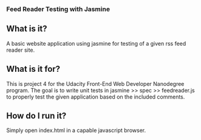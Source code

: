 ### Feed Reader Testing with Jasmine

## What is it?

A basic website application using jasmine for testing of a given rss feed reader site.

## What is it for?

This is project 4 for the Udacity Front-End Web Developer Nanodegree program.
The goal is to write unit tests in jasmine >> spec >> feedreader.js to properly test 
the given application based on the included comments.

## How do I run it?

Simply open index.html in a capable javascript browser.